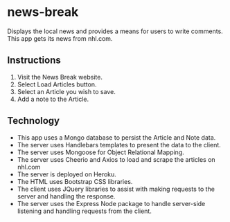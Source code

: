 # news-break
Displays the local news and provides a means for users to write comments. This app gets its news from nhl.com.

## Instructions
1. Visit the News Break website. 
2. Select Load Articles button.
3. Select an Article you wish to save.
4. Add a note to the Article.

## Technology
* This app uses a Mongo database to persist the Article and Note data.
* The server uses Handlebars templates to present the data to the client. 
* The server uses  Mongoose for Object Relational Mapping.
* The server uses Cheerio and Axios to load and scrape the articles on nhl.com
* The server is deployed on Heroku.
* The HTML uses Bootstrap CSS libraries.
* The client uses JQuery libraries to assist with making requests to the server and handling the response.
* The server uses the Express Node package to handle server-side listening and handling requests from the client.
